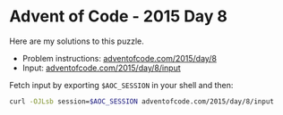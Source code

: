 # Advent of Code - 2015 Day 8
Here are my solutions to this puzzle.

* Problem instructions: [adventofcode.com/2015/day/8](https://adventofcode.com/2015/day/8)
* Input: [adventofcode.com/2015/day/8/input](https://adventofcode.com/2015/day/8/input)

Fetch input by exporting `$AOC_SESSION` in your shell and then:
```bash
curl -OJLsb session=$AOC_SESSION adventofcode.com/2015/day/8/input
```
